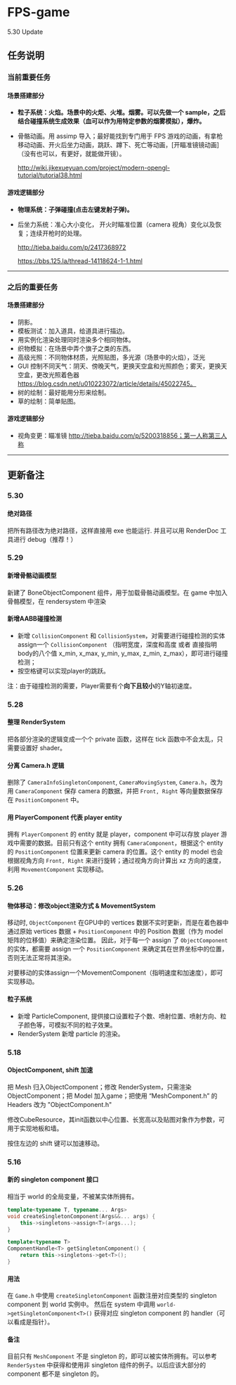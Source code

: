 # FPS-game

5.30 Update

## 任务说明

### 当前重要任务

#### 场景搭建部分

* **粒子系统：火焰。场景中的火炬、火堆。烟雾。可以先做一个 sample，之后结合碰撞系统生成效果（血可以作为用特定参数的烟雾模拟），爆炸。**

* 骨骼动画。用 assimp 导入；最好能找到专门用于 FPS 游戏的动画，有拿枪移动动画、开火后坐力动画，跳跃、蹲下、死亡等动画，[开瞄准镜镜动画]（没有也可以，有更好，就能做开镜）。

   <http://wiki.jikexueyuan.com/project/modern-opengl-tutorial/tutorial38.html>

#### 游戏逻辑部分

* **物理系统：子弹碰撞(点击左键发射子弹)。**

* 后坐力系统：准心大小变化， 开火时瞄准位置（camera 视角）变化以及恢复；连续开枪时的处理。

  http://tieba.baidu.com/p/2417368972

  https://bbs.125.la/thread-14118624-1-1.html

---

### 之后的重要任务

#### 场景搭建部分

* 阴影。
* 模板测试：加入道具，给道具进行描边。
* 用实例化渲染处理同时渲染多个相同物体。
* 织物模拟：在场景中弄个旗子之类的东西。
* 高级光照：不同物体材质，光照贴图，多光源（场景中的火焰），泛光
* GUI 控制不同天气：阴天、傍晚天气，更换天空盒和光照颜色；雾天，更换天空盒，更改光照着色器 https://blog.csdn.net/u010223072/article/details/45022745。
* 树的绘制：最好能用分形来绘制。
* 草的绘制：简单贴图。



#### 游戏逻辑部分

* 视角变更：瞄准镜 http://tieba.baidu.com/p/5200318856；第一人称第三人称

---

## 更新备注

### 5.30
#### 绝对路径
把所有路径改为绝对路径，这样直接用 exe 也能运行. 并且可以用 RenderDoc 工具进行 debug（推荐！）

### 5.29
#### 新增骨骼动画模型
新建了 BoneObjectComponent 组件，用于加载骨骼动画模型。在 game 中加入骨骼模型，在 rendersystem 中渲染

#### 新增AABB碰撞检测

- 新增 `CollisionComponent` 和 `CollisionSystem`，对需要进行碰撞检测的实体assign一个 `CollisionComponent` （指明宽度，深度和高度 或者 直接指明body的八个值 x_min, x_max, y_min, y_max, z_min, z_max），即可进行碰撞检测；
- 按空格键可以实现player的跳跃。

注：由于碰撞检测的需要，Player需要有个**向下且较小**的Y轴初速度。

### 5.28

#### 整理 RenderSystem

把各部分渲染的逻辑变成一个个 private 函数，这样在 tick 函数中不会太乱，只需要设置好 shader。

#### 分离 Camera.h 逻辑

删除了 `CameraInfoSingletonComponent`, `CameraMovingSystem`, `Camera.h`，改为用 `CameraComponent` 保存 camera 的数据，并把 `Front, Right` 等向量数据保存在 `PositionComponent` 中。

#### 用 PlayerComponent 代表 player entity

拥有 `PlayerComponent` 的 entity 就是 player，component 中可以存放 player 游戏中需要的数据。目前只有这个 entity 拥有 `CameraComponent`，根据这个 entity 的 `PositionComponent` 位置来更新 camera 的位置。这个 entity 的 model 也会根据视角方向 `Front, Right` 来进行旋转；通过视角方向计算出 xz 方向的速度，利用 `MovementComponent` 实现移动。

### 5.26 

#### 物体移动：修改object渲染方式 & MovementSystem

移动时, `ObjectComponent` 在GPU中的 vertices 数据不实时更新，而是在着色器中通过原始 vertices 数据 + `PositionComponent` 中的 Position 数据（作为 model 矩阵的位移值）来确定渲染位置。
因此，对于每一个 assign 了 `ObjectComponent` 的实体，都需要 assign 一个 `PositionComponent` 来确定其在世界坐标中的位置，否则无法正常将其渲染。

对要移动的实体assign一个MovementComponent（指明速度和加速度），即可实现移动。

#### 粒子系统

- 新增 ParticleComponent, 提供接口设置粒子个数、喷射位置、喷射方向、粒子颜色等，可模拟不同的粒子效果。
- RenderSystem 新增 particle 的渲染。

### 5.18 

#### ObjectComponent, shift 加速

把 Mesh 归入ObjectComponent；修改 RenderSystem，只需渲染 ObjectComponent；把 Model 加入game；把使用 “MeshComponent.h” 的 Headers 改为 "ObjectComponent.h"

修改CubeResource，其init函数以中心位置、长宽高以及贴图对象作为参数，可用于实现地板和墙。

按住左边的 shift 键可以加速移动。

### 5.16 

#### 新的 singleton component 接口

相当于 world 的全局变量，不被某实体所拥有。

```c++
template<typename T, typename... Args>
void createSingletonComponent(Args&&... args) {
    this->singletons->assign<T>(args...);
}

template<typename T>
ComponentHandle<T> getSingletonComponent() {
    return this->singletons->get<T>();
}
```
#### 用法
在 `Game.h` 中使用 `createSingletonComponent` 函数注册对应类型的 singleton component 到 world 实例中。
然后在 system 中调用 `world->getSingletonComponent<T>()` 获得对应 singleton component 的 handler（可以看成是指针）。

#### 备注
目前只有 `MeshComponent` 不是 singleton 的，即可以被实体所拥有。可以参考 `RenderSystem` 中获得和使用非 singleton 组件的例子。以后应该大部分的 component 都不是 singleton 的。
